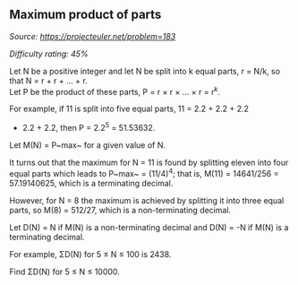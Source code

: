 Maximum product of parts
------------------------

*Source: https://projecteuler.net/problem=183*


*Difficulty rating: 45%*

Let N be a positive integer and let N be split into k equal parts, r =
N/k, so that N = r + r + ... + r.\
 Let P be the product of these parts, P = r × r × ... × r = r<sup>k</sup>.

For example, if 11 is split into five equal parts, 11 = 2.2 + 2.2 + 2.2
+ 2.2 + 2.2, then P = 2.2<sup>5</sup> = 51.53632.

Let M(N) = P~max~ for a given value of N.

It turns out that the maximum for N = 11 is found by splitting eleven
into four equal parts which leads to P~max~ = (11/4)<sup>4</sup>; that is, M(11)
= 14641/256 = 57.19140625, which is a terminating decimal.

However, for N = 8 the maximum is achieved by splitting it into three
equal parts, so M(8) = 512/27, which is a non-terminating decimal.

Let D(N) = N if M(N) is a non-terminating decimal and D(N) = -N if M(N)
is a terminating decimal.

For example, ΣD(N) for 5 ≤ N ≤ 100 is 2438.

Find ΣD(N) for 5 ≤ N ≤ 10000.
